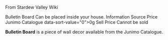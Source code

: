 From Stardew Valley Wiki

Bulletin Board Can be placed inside your house. Information Source Price Junimo Catalogue data-sort-value="0"&gt;0g Sell Price Cannot be sold

**Bulletin Board** is a piece of wall decor available from the Junimo Catalogue.